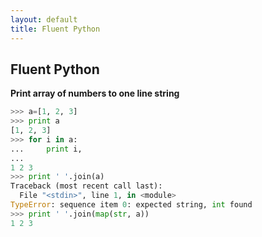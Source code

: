 ```yaml
---
layout: default
title: Fluent Python 
---
```


Fluent Python 
----

**Print array of numbers to one line string**
```python
>>> a=[1, 2, 3]
>>> print a
[1, 2, 3]
>>> for i in a:
...     print i,
... 
1 2 3
>>> print ' '.join(a)
Traceback (most recent call last):
  File "<stdin>", line 1, in <module>
TypeError: sequence item 0: expected string, int found
>>> print ' '.join(map(str, a))
1 2 3
```
